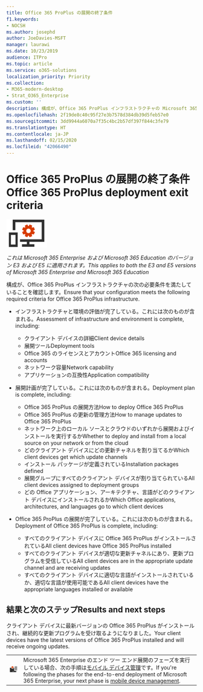 ```yaml
---
title: Office 365 ProPlus の展開の終了条件
f1.keywords:
- NOCSH
ms.author: josephd
author: JoeDavies-MSFT
manager: laurawi
ms.date: 10/23/2019
audience: ITPro
ms.topic: article
ms.service: o365-solutions
localization_priority: Priority
ms.collection:
- M365-modern-desktop
- Strat_O365_Enterprise
ms.custom: ''
description: 構成が、Office 365 ProPlus インフラストラクチャの Microsoft 365 Enterprise の終了条件を満たしていることを確認します。
ms.openlocfilehash: 2f19de8c40c95f27e3b7578d384db39d5feb57e0
ms.sourcegitcommit: 3dd9944a6070a7f35c4bc2b57df397f844c3fe79
ms.translationtype: HT
ms.contentlocale: ja-JP
ms.lasthandoff: 02/15/2020
ms.locfileid: "42066490"
---
```

# <a name="office-365-proplus-deployment-exit-criteria"></a><span data-ttu-id="bbb33-103">Office 365 ProPlus の展開の終了条件</span><span class="sxs-lookup"><span data-stu-id="bbb33-103">Office 365 ProPlus deployment exit criteria</span></span>

![フェーズ 4: Office 365 ProPlus](../media/deploy-foundation-infrastructure/O365proplus_icon-small.png)

<span data-ttu-id="bbb33-105">*これは Microsoft 365 Enterprise および Microsoft 365 Education のバージョン E3 および E5 に適用されます。*</span><span class="sxs-lookup"><span data-stu-id="bbb33-105">*This applies to both the E3 and E5 versions of Microsoft 365 Enterprise and Microsoft 365 Education*</span></span>

<span data-ttu-id="bbb33-106">構成が、Office 365 ProPlus インフラストラクチャの次の必要条件を満たしていることを確認します。</span><span class="sxs-lookup"><span data-stu-id="bbb33-106">Ensure that your configuration meets the following required criteria for Office 365 ProPlus infrastructure.</span></span>

- <span data-ttu-id="bbb33-107">インフラストラクチャと環境の評価が完了している。これには次のものが含まれる。</span><span class="sxs-lookup"><span data-stu-id="bbb33-107">Assessment of infrastructure and environment is complete, including:</span></span>

    - <span data-ttu-id="bbb33-108">クライアント デバイスの詳細</span><span class="sxs-lookup"><span data-stu-id="bbb33-108">Client device details</span></span>
    - <span data-ttu-id="bbb33-109">展開ツール</span><span class="sxs-lookup"><span data-stu-id="bbb33-109">Deployment tools</span></span>
    - <span data-ttu-id="bbb33-110">Office 365 のライセンスとアカウント</span><span class="sxs-lookup"><span data-stu-id="bbb33-110">Office 365 licensing and accounts</span></span>
    - <span data-ttu-id="bbb33-111">ネットワーク容量</span><span class="sxs-lookup"><span data-stu-id="bbb33-111">Network capability</span></span>
    - <span data-ttu-id="bbb33-112">アプリケーションの互換性</span><span class="sxs-lookup"><span data-stu-id="bbb33-112">Application compatibility</span></span>

- <span data-ttu-id="bbb33-113">展開計画が完了している。これには次のものが含まれる。</span><span class="sxs-lookup"><span data-stu-id="bbb33-113">Deployment plan is complete, including:</span></span>

    - <span data-ttu-id="bbb33-114">Office 365 ProPlus の展開方法</span><span class="sxs-lookup"><span data-stu-id="bbb33-114">How to deploy Office 365 ProPlus</span></span>
    - <span data-ttu-id="bbb33-115">Office 365 ProPlus の更新の管理方法</span><span class="sxs-lookup"><span data-stu-id="bbb33-115">How to manage updates to Office 365 ProPlus</span></span>
    - <span data-ttu-id="bbb33-116">ネットワーク上のローカル ソースとクラウドのいずれから展開およびインストールを実行するか</span><span class="sxs-lookup"><span data-stu-id="bbb33-116">Whether to deploy and install from a local source on your network or from the cloud</span></span>
    - <span data-ttu-id="bbb33-117">どのクライアント デバイスにどの更新チャネルを割り当てるか</span><span class="sxs-lookup"><span data-stu-id="bbb33-117">Which client devices get which update channels</span></span>
    - <span data-ttu-id="bbb33-118">インストール パッケージが定義されている</span><span class="sxs-lookup"><span data-stu-id="bbb33-118">Installation packages defined</span></span>
    - <span data-ttu-id="bbb33-119">展開グループにすべてのクライアント デバイスが割り当てられている</span><span class="sxs-lookup"><span data-stu-id="bbb33-119">All client devices assigned to deployment groups</span></span>
    - <span data-ttu-id="bbb33-120">どの Office アプリケーション、アーキテクチャ、言語がどのクライアント デバイスにインストールされるか</span><span class="sxs-lookup"><span data-stu-id="bbb33-120">Which Office applications, architectures, and languages go to which client devices</span></span>

- <span data-ttu-id="bbb33-121">Office 365 ProPlus の展開が完了している。これには次のものが含まれる。</span><span class="sxs-lookup"><span data-stu-id="bbb33-121">Deployment of Office 365 ProPlus is complete, including:</span></span>

    - <span data-ttu-id="bbb33-122">すべてのクライアント デバイスに Office 365 ProPlus がインストールされている</span><span class="sxs-lookup"><span data-stu-id="bbb33-122">All client devices have Office 365 ProPlus installed</span></span>
    - <span data-ttu-id="bbb33-123">すべてのクライアント デバイスが適切な更新チャネルにあり、更新プログラムを受信している</span><span class="sxs-lookup"><span data-stu-id="bbb33-123">All client devices are in the appropriate update channel and are receiving updates</span></span>
    - <span data-ttu-id="bbb33-124">すべてのクライアント デバイスに適切な言語がインストールされているか、適切な言語が使用可能である</span><span class="sxs-lookup"><span data-stu-id="bbb33-124">All client devices have the appropriate languages installed or available</span></span>



## <a name="results-and-next-steps"></a><span data-ttu-id="bbb33-125">結果と次のステップ</span><span class="sxs-lookup"><span data-stu-id="bbb33-125">Results and next steps</span></span>

<span data-ttu-id="bbb33-126">クライアント デバイスに最新バージョンの Office 365 ProPlus がインストールされ、継続的な更新プログラムを受け取るようになりました。</span><span class="sxs-lookup"><span data-stu-id="bbb33-126">Your client devices have the latest versions of Office 365 ProPlus installed and will receive ongoing updates.</span></span>

|||
|:-------|:-----|
|![フェーズ 5: モバイル デバイス管理](../media/deploy-foundation-infrastructure/mobiledevicemgmt_icon-small.png)| <span data-ttu-id="bbb33-128">Microsoft 365 Enterprise のエンド ツー エンド展開のフェーズを実行している場合、次の手順は[モバイル デバイス管理](mobility-infrastructure.md)です。</span><span class="sxs-lookup"><span data-stu-id="bbb33-128">If you're following the phases for the end-to-end deployment of Microsoft 365 Enterprise, your next phase is [mobile device management](mobility-infrastructure.md).</span></span> |
